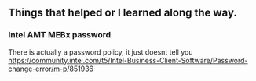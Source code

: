 ## Things that helped or I learned along the way.

### Intel AMT MEBx password

There is actually a password policy, it just doesnt tell you https://community.intel.com/t5/Intel-Business-Client-Software/Password-change-error/m-p/851936

